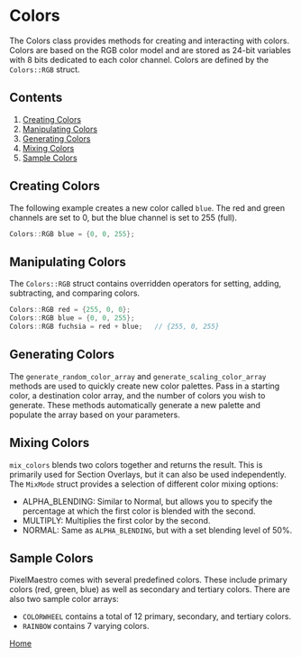 # Colors
The Colors class provides methods for creating and interacting with colors. Colors are based on the RGB color model and are stored as 24-bit variables with 8 bits dedicated to each color channel. Colors are defined by the `Colors::RGB` struct.

## Contents
1. [Creating Colors](#creating-colors)
2. [Manipulating Colors](#manipulating-colors)
3. [Generating Colors](#generating-colors)
4. [Mixing Colors](#mixing-colors)
5. [Sample Colors](#sample-colors)

## Creating Colors
The following example creates a new color called `blue`. The red and green channels are set to 0, but the blue channel is set to 255 (full).
```c++
Colors::RGB blue = {0, 0, 255};
```

## Manipulating Colors
The `Colors::RGB` struct contains overridden operators for setting, adding, subtracting, and comparing colors.
```c++
Colors::RGB red = {255, 0, 0};
Colors::RGB blue = {0, 0, 255};
Colors::RGB fuchsia = red + blue;	// {255, 0, 255}
```

## Generating Colors
The `generate_random_color_array` and `generate_scaling_color_array` methods are used to quickly create new color palettes. Pass in a starting color, a destination color array, and the number of colors you wish to generate. These methods automatically generate a new palette and populate the array based on your parameters.

## Mixing Colors
`mix_colors` blends two colors together and returns the result. This is primarily used for Section Overlays, but it can also be used independently.
The `MixMode` struct provides a selection of different color mixing options:
* ALPHA_BLENDING: Similar to Normal, but allows you to specify the percentage at which the first color is blended with the second.
* MULTIPLY: Multiplies the first color by the second.
* NORMAL: Same as `ALPHA_BLENDING`, but with a set blending level of 50%.

## Sample Colors
PixelMaestro comes with several predefined colors. These include primary colors (red, green, blue) as well as secondary and tertiary colors.
There are also two sample color arrays:
* `COLORWHEEL` contains a total of 12 primary, secondary, and tertiary colors.
* `RAINBOW` contains 7 varying colors.

[Home](README.md)

